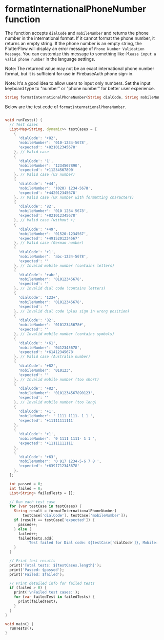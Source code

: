 # formatInternationalPhoneNumber function

The function accepts `dialCode` and `mobileNumber` and returns the phone number in the international format. If it cannot format the phone number, it returns an empty string. If the phone number is an empty string, the FlutterFlow will display an error message of `Phone Number Validation Message`. You can customize this message to something like `Please input a valid phone number` in the language settings.

Note: The returned value may not be an exact international phone number format, but it is sufficient for use in FirebaseAuth phone sign-in.

Note: It's a good idea to allow users to input only numbers. Set the input keyboard type to "number" or "phone number" for better user experience.



```dart
String formatInternationalPhoneNumber(String dialCode, String mobileNumber);
```

Below are the test code of `formatInternationalPhoneNumber`.

```dart

void runTests() {
  // Test cases
  List<Map<String, dynamic>> testCases = [
    {
      'dialCode': '+82',
      'mobileNumber': '010-1234-5678',
      'expected': '+821012345678'
    }, // Valid case
    {
      'dialCode': '1',
      'mobileNumber': '1234567890',
      'expected': '+11234567890'
    }, // Valid case (US number)
    {
      'dialCode': '+44',
      'mobileNumber': '(020) 1234-5678',
      'expected': '+442012345678'
    }, // Valid case (UK number with formatting characters)
    {
      'dialCode': '82',
      'mobileNumber': '010 1234 5678',
      'expected': '+821012345678'
    }, // Valid case (without +)
    {
      'dialCode': '+49',
      'mobileNumber': '01520-1234567',
      'expected': '+4915201234567'
    }, // Valid case (German number)
    {
      'dialCode': '+1',
      'mobileNumber': 'abc-1234-5678',
      'expected': ''
    }, // Invalid mobile number (contains letters)
    {
      'dialCode': '+abc',
      'mobileNumber': '01012345678',
      'expected': ''
    }, // Invalid dial code (contains letters)
    {
      'dialCode': '123+',
      'mobileNumber': '01012345678',
      'expected': ''
    }, // Invalid dial code (plus sign in wrong position)
    {
      'dialCode': '82',
      'mobileNumber': '01012345678#',
      'expected': ''
    }, // Invalid mobile number (contains symbols)
    {
      'dialCode': '+61',
      'mobileNumber': '0412345678',
      'expected': '+61412345678'
    }, // Valid case (Australia number)
    {
      'dialCode': '+82',
      'mobileNumber': '010123',
      'expected': ''
    }, // Invalid mobile number (too short)
    {
      'dialCode': '+82',
      'mobileNumber': '0101234567890123',
      'expected': ''
    }, // Invalid mobile number (too long)
    {
      'dialCode': '+1',
      'mobileNumber': ' 1111 1111- 1 1 ',
      'expected': '+11111111111'
    },
    {
      'dialCode': '+1',
      'mobileNumber': '0 1111 1111- 1 1 ',
      'expected': '+11111111111'
    },
    {
      'dialCode': '+63',
      'mobileNumber': '0 917 1234-5-6 7 8 ',
      'expected': '+6391712345678'
    },
  ];

  int passed = 0;
  int failed = 0;
  List<String> failedTests = [];

  // Run each test case
  for (var testCase in testCases) {
    String result = formatInternationalPhoneNumber(
        testCase['dialCode'], testCase['mobileNumber']);
    if (result == testCase['expected']) {
      passed++;
    } else {
      failed++;
      failedTests.add(
          'Test failed for Dial code: ${testCase['dialCode']}, Mobile: ${testCase['mobileNumber']} -> The result is empty string, Result: $result');
    }
  }

  // Print test results
  print('Total tests: ${testCases.length}');
  print('Passed: $passed');
  print('Failed: $failed');

  // Print detailed info for failed tests
  if (failed > 0) {
    print('\nFailed test cases:');
    for (var failedTest in failedTests) {
      print(failedTest);
    }
  }
}

void main() {
  runTests();
}
```


